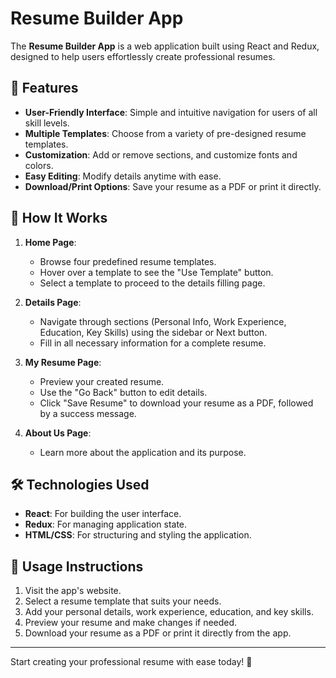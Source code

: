 # Resume Builder App  

The **Resume Builder App** is a web application built using React and Redux, designed to help users effortlessly create professional resumes.  

## 🌟 Features  
- **User-Friendly Interface**: Simple and intuitive navigation for users of all skill levels.  
- **Multiple Templates**: Choose from a variety of pre-designed resume templates.  
- **Customization**: Add or remove sections, and customize fonts and colors.  
- **Easy Editing**: Modify details anytime with ease.  
- **Download/Print Options**: Save your resume as a PDF or print it directly.  

## 🚀 How It Works  
1. **Home Page**:  
   - Browse four predefined resume templates.  
   - Hover over a template to see the "Use Template" button.  
   - Select a template to proceed to the details filling page.  

2. **Details Page**:  
   - Navigate through sections (Personal Info, Work Experience, Education, Key Skills) using the sidebar or Next button.  
   - Fill in all necessary information for a complete resume.  

3. **My Resume Page**:  
   - Preview your created resume.  
   - Use the "Go Back" button to edit details.  
   - Click "Save Resume" to download your resume as a PDF, followed by a success message.  

4. **About Us Page**:  
   - Learn more about the application and its purpose.  

## 🛠️ Technologies Used  
- **React**: For building the user interface.  
- **Redux**: For managing application state.  
- **HTML/CSS**: For structuring and styling the application.  

## 📖 Usage Instructions  
1. Visit the app's website.  
2. Select a resume template that suits your needs.  
3. Add your personal details, work experience, education, and key skills.  
4. Preview your resume and make changes if needed.  
5. Download your resume as a PDF or print it directly from the app.  

---

Start creating your professional resume with ease today! 🚀
